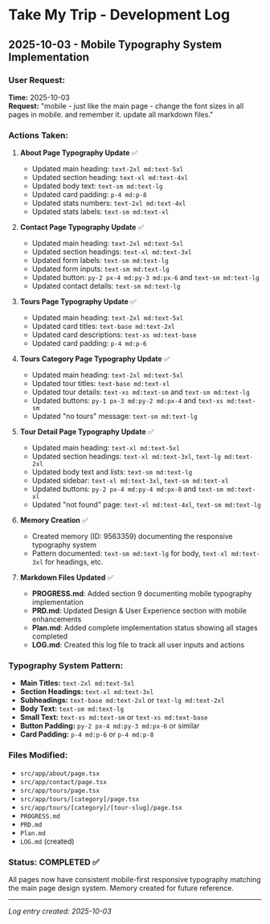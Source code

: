 # Take My Trip - Development Log

## 2025-10-03 - Mobile Typography System Implementation

### User Request:
**Time:** 2025-10-03  
**Request:** "mobile - just like the main page - change the font sizes in all pages in mobile. and remember it. update all markdown files."

### Actions Taken:

1. **About Page Typography Update** ✅
   - Updated main heading: `text-2xl md:text-5xl`
   - Updated section heading: `text-xl md:text-4xl`
   - Updated body text: `text-sm md:text-lg`
   - Updated card padding: `p-4 md:p-8`
   - Updated stats numbers: `text-2xl md:text-4xl`
   - Updated stats labels: `text-sm md:text-xl`

2. **Contact Page Typography Update** ✅
   - Updated main heading: `text-2xl md:text-5xl`
   - Updated section headings: `text-xl md:text-3xl`
   - Updated form labels: `text-sm md:text-lg`
   - Updated form inputs: `text-sm md:text-lg`
   - Updated button: `py-2 px-4 md:py-3 md:px-6` and `text-sm md:text-lg`
   - Updated contact details: `text-sm md:text-lg`

3. **Tours Page Typography Update** ✅
   - Updated main heading: `text-2xl md:text-5xl`
   - Updated card titles: `text-base md:text-2xl`
   - Updated card descriptions: `text-xs md:text-base`
   - Updated card padding: `p-4 md:p-6`

4. **Tours Category Page Typography Update** ✅
   - Updated main heading: `text-2xl md:text-5xl`
   - Updated tour titles: `text-base md:text-xl`
   - Updated tour details: `text-xs md:text-sm` and `text-sm md:text-lg`
   - Updated buttons: `py-1 px-3 md:py-2 md:px-4` and `text-xs md:text-sm`
   - Updated "no tours" message: `text-sm md:text-lg`

5. **Tour Detail Page Typography Update** ✅
   - Updated main heading: `text-xl md:text-5xl`
   - Updated section headings: `text-xl md:text-3xl`, `text-lg md:text-2xl`
   - Updated body text and lists: `text-sm md:text-lg`
   - Updated sidebar: `text-xl md:text-3xl`, `text-sm md:text-xl`
   - Updated buttons: `py-2 px-4 md:py-4 md:px-8` and `text-sm md:text-xl`
   - Updated "not found" page: `text-xl md:text-4xl`, `text-sm md:text-lg`

6. **Memory Creation** ✅
   - Created memory (ID: 9563359) documenting the responsive typography system
   - Pattern documented: `text-sm md:text-lg` for body, `text-xl md:text-3xl` for headings, etc.

7. **Markdown Files Updated** ✅
   - **PROGRESS.md**: Added section 9 documenting mobile typography implementation
   - **PRD.md**: Updated Design & User Experience section with mobile enhancements
   - **Plan.md**: Added complete implementation status showing all stages completed
   - **LOG.md**: Created this log file to track all user inputs and actions

### Typography System Pattern:
- **Main Titles:** `text-2xl md:text-5xl`
- **Section Headings:** `text-xl md:text-3xl`
- **Subheadings:** `text-base md:text-2xl` or `text-lg md:text-2xl`
- **Body Text:** `text-sm md:text-lg`
- **Small Text:** `text-xs md:text-sm` or `text-xs md:text-base`
- **Button Padding:** `py-2 px-4 md:py-3 md:px-6` or similar
- **Card Padding:** `p-4 md:p-6` or `p-4 md:p-8`

### Files Modified:
- `src/app/about/page.tsx`
- `src/app/contact/page.tsx`
- `src/app/tours/page.tsx`
- `src/app/tours/[category]/page.tsx`
- `src/app/tours/[category]/[tour-slug]/page.tsx`
- `PROGRESS.md`
- `PRD.md`
- `Plan.md`
- `LOG.md` (created)

### Status: COMPLETED ✅
All pages now have consistent mobile-first responsive typography matching the main page design system. Memory created for future reference.

---
*Log entry created: 2025-10-03*
